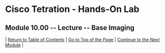 # Cisco Tetration - Hands-On Lab
  
## Module 10.00 -- Lecture -- Base Imaging



| [Return to Table of Contents](https://tetration.guru/labguide/) | [Go to Top of the Page]() | [Continue to the Next Module]() |
